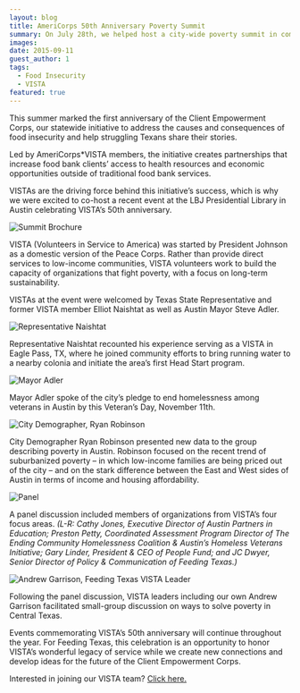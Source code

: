 ```yaml
---
layout: blog
title: AmeriCorps 50th Anniversary Poverty Summit 
summary: On July 28th, we helped host a city-wide poverty summit in commemoration of the AmeriCorps 50th Anniversary.
images:
date: 2015-09-11
guest_author: 1
tags: 
  - Food Insecurity
  - VISTA
featured: true
---
```

This summer marked the first anniversary of the Client Empowerment Corps, our statewide initiative to address the causes and consequences of food insecurity and help struggling Texans share their stories. 

Led by AmeriCorps*VISTA members, the initiative creates partnerships that increase food bank clients’ access to health resources and economic opportunities outside of traditional food bank services. 

VISTAs are the driving force behind this initiative’s success, which is why we were excited to co-host a recent event at the LBJ Presidential Library in Austin celebrating VISTA’s 50th anniversary. 

![Summit Brochure](https://s3-us-west-2.amazonaws.com/assets.feedingtexas.org/images/posts/VISTA-Anniversary-Program.jpg)

VISTA (Volunteers in Service to America) was started by President Johnson as a domestic version of the Peace Corps. Rather than provide direct services to low-income communities, VISTA volunteers work to build the capacity of organizations that fight poverty, with a focus on long-term sustainability. 

VISTAs at the event were welcomed by Texas State Representative and former VISTA member Elliot Naishtat as well as Austin Mayor Steve Adler.

![Representative Naishtat](https://s3-us-west-2.amazonaws.com/assets.feedingtexas.org/images/posts/Rep-Naishtat-VISTA-Anniversary.png)

Representative Naishtat recounted his experience serving as a VISTA in Eagle Pass, TX, where he joined community efforts to bring running water to a nearby colonia and initiate the area’s first Head Start program.

![Mayor Adler](https://s3-us-west-2.amazonaws.com/assets.feedingtexas.org/images/posts/Mayor-Adler-VISTA-Anniversary.png)

Mayor Adler spoke of the city’s pledge to end homelessness among veterans in Austin by this Veteran’s Day, November 11th.

![City Demographer, Ryan Robinson](https://s3-us-west-2.amazonaws.com/assets.feedingtexas.org/images/posts/Ryan-Robinson-VISTA-Anniversary.png)

City Demographer Ryan Robinson presented new data to the group describing poverty in Austin. Robinson focused on the recent trend of suburbanized poverty – in which low-income families are being priced out of the city – and on the stark difference between the East and West sides of Austin in terms of income and housing affordability.

![Panel](https://s3-us-west-2.amazonaws.com/assets.feedingtexas.org/images/posts/Panel-VISTA-Anniversary.jpg)

A panel discussion included members of organizations from VISTA’s four focus areas. *(L-R: Cathy Jones, Executive Director of Austin Partners in Education; Preston Petty, Coordinated Assessment Program Director of The Ending Community Homelessness Coalition & Austin’s Homeless Veterans Initiative; Gary Linder, President & CEO of People Fund; and JC Dwyer, Senior Director of Policy & Communication of Feeding Texas.)*

![Andrew Garrison, Feeding Texas VISTA Leader](https://s3-us-west-2.amazonaws.com/assets.feedingtexas.org/images/posts/Andrew-Garrison-VISTA-Anniversary.jpg)

Following the panel discussion, VISTA leaders including our own Andrew Garrison facilitated small-group discussion on ways to solve poverty in Central Texas. 

Events commemorating VISTA’s 50th anniversary will continue throughout the year. For Feeding Texas, this celebration is an opportunity to honor VISTA’s wonderful legacy of service while we create new connections and develop ideas for the future of the Client Empowerment Corps. 

Interested in joining our VISTA team? [Click here.](http://www.feedingtexas.org/about/careers)
